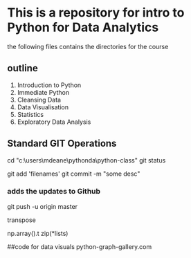 # This is a repository for intro to Python for Data Analytics

the following files contains the directories for the course 

## outline

1. Introduction to Python
2. Immediate Python
3. Cleansing Data
4. Data Visualisation
5. Statistics
6. Exploratory Data Analysis

## Standard GIT Operations
cd "c:\users\mdeane\pythonda\python-class"
git status

git add 'filenames'
git commit -m "some desc"
### adds the updates to Github
git push -u origin master 


transpose

np.array().t
zip(*lists)

##code for data visuals
python-graph-gallery.com
